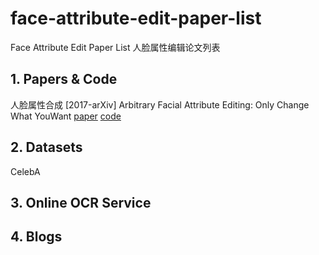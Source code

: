 # face-attribute-edit-paper-list
Face Attribute Edit Paper List 人脸属性编辑论文列表

## 1. Papers & Code
人脸属性合成
[2017-arXiv] Arbitrary Facial Attribute Editing: Only Change What YouWant [paper](https://arxiv.org/pdf/1711.10678) [code](https://github.com/LynnHo/AttGAN-Tensorflow)

## 2. Datasets
CelebA

## 3. Online OCR Service

## 4. Blogs

